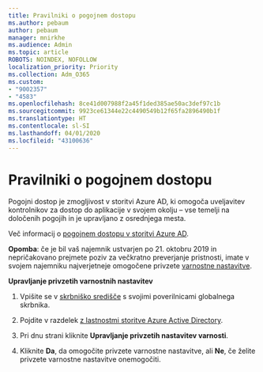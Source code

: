 ```yaml
---
title: Pravilniki o pogojnem dostopu
ms.author: pebaum
author: pebaum
manager: mnirkhe
ms.audience: Admin
ms.topic: article
ROBOTS: NOINDEX, NOFOLLOW
localization_priority: Priority
ms.collection: Adm_O365
ms.custom:
- "9002357"
- "4583"
ms.openlocfilehash: 8ce41d007988f2a45f1ded385ae50ac3def97c1b
ms.sourcegitcommit: 9923ce61344e22c4490549b12f65fa2896490b1f
ms.translationtype: HT
ms.contentlocale: sl-SI
ms.lasthandoff: 04/01/2020
ms.locfileid: "43100636"
---
```

# <a name="conditional-access-policies"></a>Pravilniki o pogojnem dostopu

Pogojni dostop je zmogljivost v storitvi Azure AD, ki omogoča uveljavitev kontrolnikov za dostop do aplikacije v svojem okolju – vse temelji na določenih pogojih in je upravljano z osrednjega mesta.

Več informacij o [pogojnem dostopu v storitvi Azure AD](https://docs.microsoft.com/azure/active-directory/conditional-access/).  

**Opomba**: če je bil vaš najemnik ustvarjen po 21. oktobru 2019 in nepričakovano prejmete poziv za večkratno preverjanje pristnosti, imate v svojem najemniku najverjetneje omogočene privzete [varnostne nastavitve](http://aka.ms/securitydefaults).

**Upravljanje privzetih varnostnih nastavitev**

1. Vpišite se v [skrbniško središče](https://go.microsoft.com/fwlink/p/?linkid=834822) s svojimi poverilnicami globalnega skrbnika.

2. Pojdite v razdelek [z lastnostmi storitve Azure Active Directory](https://portal.azure.com/#blade/Microsoft_AAD_IAM/ActiveDirectoryMenuBlade/Properties).

3. Pri dnu strani kliknite **Upravljanje privzetih nastavitev varnosti**.

4. Kliknite **Da**, da omogočite privzete varnostne nastavitve, ali **Ne**, če želite privzete varnostne nastavitve onemogočiti.
